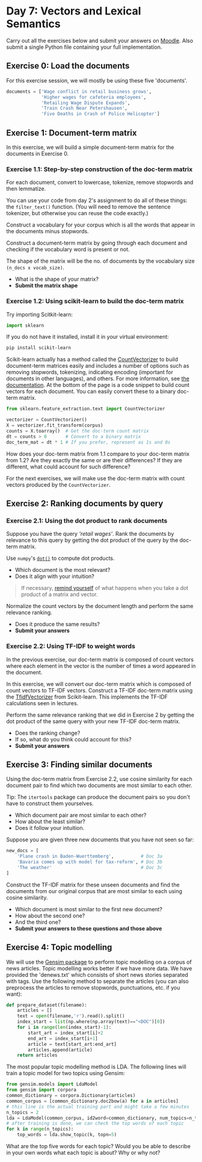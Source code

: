 # Day 7: Vectors and Lexical Semantics

Carry out all the exercises below
and submit your answers on
[Moodle](https://moodle.helsinki.fi/course/view.php?id=33565#section-5).
Also submit a single Python file containing your full implementation.  

## Exercise 0: Load the documents

For this exercise session, we will mostly be using these five 'documents'.
````python
documents = ['Wage conflict in retail business grows',
			 'Higher wages for cafeteria employees',
			 'Retailing Wage Dispute Expands',
			 'Train Crash Near Petershausen',
			 'Five Deaths in Crash of Police Helicopter']
````

## Exercise 1: Document-term matrix

In this exercise, we will build a simple document-term matrix for the documents in Exercise 0.

### Exercise 1.1: Step-by-step construction of the doc-term matrix
For each document, convert to lowercase, tokenize, remove stopwords and then lemmatize.

You can use your code from day 2's assignment to do all of these
things: the `filter_text()` function. (You will need to remove the
sentence tokenizer, but otherwise you can reuse the code exactly.)

Construct a vocabulary for your corpus which is all the words that appear in the documents minus stopwords.

Construct a document-term matrix by going through each document and checking if the vocabulary word is present or not.

The shape of the matrix will be the no. of documents by the vocabulary size `(n_docs x vocab_size)`.

 * What is the shape of your matrix?
 * **Submit the matrix shape**


### Exercise 1.2: Using scikit-learn to build the doc-term matrix

Try importing Scitkit-learn:
````python
import sklearn
````
If you do not have it installed, install it in your virtual environment:
````sh
pip install scikit-learn
````


Scikit-learn actually has a method called the
[CountVectorizer](https://scikit-learn.org/stable/modules/generated/sklearn.feature_extraction.text.CountVectorizer.html)
to build document-term matrices easily and includes a number of options
such as removing stopwords, tokenizing, indicating encoding (important for documents in other languages), and others.
For more information, see  [the documentation](https://scikit-learn.org/stable/modules/generated/sklearn.feature_extraction.text.CountVectorizer.html).
At the bottom of the page is a code snippet to build count vectors for each document. You can easily convert these to a binary doc-term matrix.

````python
from sklearn.feature_extraction.text import CountVectorizer

vectorizer = CountVectorizer()
X = vectorizer.fit_transform(corpus)
counts = X.toarray()  # Get the doc-term count matrix
dt = counts > 0       # Convert to a binary matrix
doc_term_mat = dt * 1 # If you prefer, represent as 1s and 0s
````

How does your doc-term matrix from 1.1 compare to your doc-term matrix from 1.2? Are they exactly the same or are their differences?
If they are different, what could account for such difference?

For the next exercises, we will make use the doc-term matrix with count vectors produced by the `CountVectorizer`.


## Exercise 2: Ranking documents by query

### Exercise 2.1: Using the dot product to rank documents

Suppose you have the query *'retail wages'*. Rank the documents by relevance to this query by getting the dot product of the query by the doc-term matrix.

Use `numpy`'s [`dot()`](https://docs.scipy.org/doc/numpy/reference/generated/numpy.dot.html)
to compute dot products.

 * Which document is the most relevant?
 * Does it align with your intuition?

> If necessary, [remind yourself](https://mathinsight.org/matrix_vector_multiplication)
> of what happens when you
> take a dot product of a matrix and vector.

Normalize the count vectors by the document length and perform the same relevance ranking.

 * Does it produce the same results?
 * **Submit your answers**

### Exercise 2.2: Using TF-IDF to weight words

In the previous exercise, our doc-term matrix is composed of count vectors where each element in the vector is the number of times a word appeared in the document.

In this exercise, we will convert our doc-term matrix which is composed of count vectors to TF-IDF vectors.
Construct a TF-IDF doc-term matrix using the [TfidfVectorizer](https://scikit-learn.org/stable/modules/generated/sklearn.feature_extraction.text.TfidfVectorizer.html#sklearn.feature_extraction.text.TfidfVectorizer) from Scikit-learn. This implements the TF-IDF calculations seen in lectures.

Perform the same relevance ranking that we did in Exercise 2 by getting the dot product of the same query with your new TF-IDF doc-term matrix.

 * Does the ranking change?
 * If so, what do you think could account for this?
 * **Submit your answers**


## Exercise 3: Finding similar documents

Using the doc-term matrix from Exercise 2.2, use cosine similarity for each document pair to find which two documents are most similar to each other.

Tip: The ````itertools```` package can produce the document pairs so you don't have to construct them yourselves.

 * Which document pair are most similar to each other?
 * How about the least similar?
 * Does it follow your intuition.

Suppose you are given three new documents that you have not seen so far:

````python
new_docs = [
    'Plane crash in Baden-Wuerttemberg',          # Doc 3a
	'Bavaria comes up with model for tax-reform', # Doc 3b
	'The weather'                                 # Doc 3c
]
`````

Construct the TF-IDF matrix for these unseen documents and find the documents from our original corpus that are most similar to each
using cosine similarity.

 * Which document is most similar to the first new document?
 * How about the second one?
 * And the third one?
 * **Submit your answers to these questions and those above**


## Exercise 4: Topic modelling

We will use the [Gensim package](https://radimrehurek.com/gensim/models/ldamodel.html) to perform topic modelling on a corpus of news articles. Topic modelling works better if we have more data.
We have provided the 'denews.txt' which consists of short news stories separated with tags.
Use the following method to separate the articles (you can also preprocess the articles to remove stopwords, punctuations, etc. if you want):
````python
def prepare_dataset(filename):
    articles = []
    text = open(filename,'r').read().split()
    index_start = list(np.where(np.array(text)=="<DOC")[0])
    for i in range(len(index_start)-1):
        start_art = index_start[i]+2
        end_art = index_start[i+1]
        article = text[start_art:end_art]
        articles.append(article)
    return articles
````

The most popular topic modelling method is LDA. The following lines will train a topic model for two topics using Gensim:
````python
from gensim.models import LdaModel
from gensim import corpora
common_dictionary = corpora.Dictionary(articles)
common_corpus = [common_dictionary.doc2bow(a) for a in articles]
# this line is the actual training part and might take a few minutes
n_topics = 2
lda = LdaModel(common_corpus, id2word=common_dictionary, num_topics=n_topics, passes=100)
# after training is done, we can check the top words of each topic
for k in range(n_topics):
	top_words = lda.show_topic(k, topn=5)
````

What are the top five words for each topic? Would you be able to describe in your own words what each topic is about?
Why or why not?
